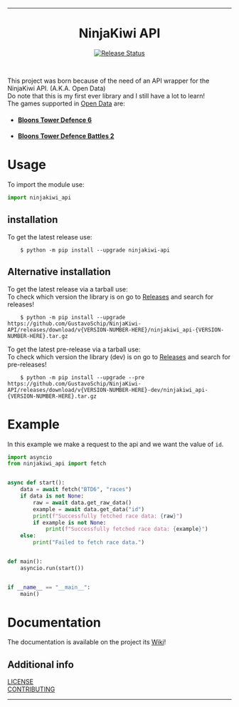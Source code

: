 
---

<div align="center">
  <h1>NinjaKiwi API</h1>
</div>

<p align="center">
<a href="https://pypi.python.org/pypi/ninjakiwi_api">
    <img src="https://img.shields.io/pypi/v/ninjakiwi-api.svg"
        alt = "Release Status">
</a>
</p>

<br>

This project was born because of the need of an API wrapper for the NinjaKiwi API. (A.K.A. Open Data)
<br>
Do note that this is my first ever library and I still have a lot to learn!
<br>
The games supported in [Open Data](https://data.ninjakiwi.com/) are:

- #### [Bloons Tower Defence 6](https://ninjakiwi.com/our-games#bloonstd6)

- #### [Bloons Tower Defence Battles 2](https://ninjakiwi.com/our-games#battles)

# Usage

To import the module use:
<br>

```python
import ninjakiwi_api
```

## installation

To get the latest release use:
<br>

```commandline
    $ python -m pip install --upgrade ninjakiwi-api
```

## Alternative installation

To get the latest release via a tarball use: <br>
To check which version the library is on go to [Releases](https://github.com/GustavoSchip/NinjaKiwi-API/releases) and search for releases!
<br>

```commandline
    $ python -m pip install --upgrade https://github.com/GustavoSchip/NinjaKiwi-API/releases/download/v{VERSION-NUMBER-HERE}/ninjakiwi_api-{VERSION-NUMBER-HERE}.tar.gz
```

To get the latest pre-release via a tarball use: <br>
To check which version the library (dev) is on go to [Releases](https://github.com/GustavoSchip/NinjaKiwi-API/releases) and search for pre-releases!
<br>

```commandline
    $ python -m pip install --upgrade --pre https://github.com/GustavoSchip/NinjaKiwi-API/releases/download/v{VERSION-NUMBER-HERE}-dev/ninjakiwi_api-{VERSION-NUMBER-HERE}.tar.gz
```

# Example

In this example we make a request to the api and we want the value of `id`.
<br>

```python
import asyncio
from ninjakiwi_api import fetch


async def start():
    data = await fetch("BTD6", "races")
    if data is not None:
        raw = await data.get_raw_data()
        example = await data.get_data("id")
        print(f"Successfully fetched race data: {raw}")
        if example is not None:
            print(f"Successfully fetched race data: {example}")
    else:
        print("Failed to fetch race data.")


def main():
    asyncio.run(start())


if __name__ == "__main__":
    main()
```

# Documentation

The documentation is available on the project its [Wiki](https://github.com/GustavoSchip/NinjaKiwi-API/wiki)!

## Additional info

[LICENSE](https://github.com/GustavoSchip/NinjaKiwi-API/blob/master/LICENSE)
<br>
[CONTRIBUTING](https://github.com/GustavoSchip/NinjaKiwi-API/blob/master/CONTRIBUTING.md)

---
